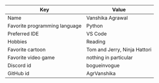 | Key | Value |
| ---- | --- |
| Name | Vanshika Agrawal |
| Favorite programming language | Python |
| Preferred IDE | VS Code |
| Hobbies | Reading |
| Favorite cartoon | Tom and Jerry, Ninja Hattori |
| Favorite video game | nothing in particular |
| Discord id | bogueinvogue |
| GitHub id | AgrVanshika |
